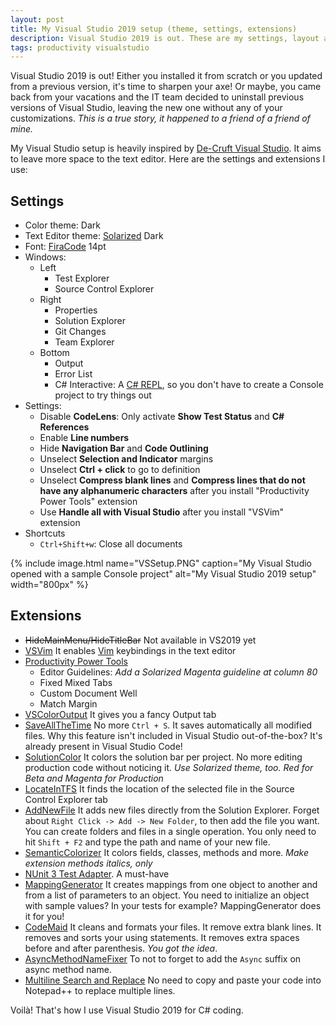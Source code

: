 ```yaml
---
layout: post
title: My Visual Studio 2019 setup (theme, settings, extensions)
description: Visual Studio 2019 is out. These are my settings, layout and extensions
tags: productivity visualstudio
---
```


Visual Studio 2019 is out! Either you installed it from scratch or you updated from a previous version, it's time to sharpen your axe! Or maybe, you came back from your vacations and the IT team decided to uninstall previous versions of Visual Studio, leaving the new one without any of your customizations. _This is a true story, it happened to a friend of a friend of mine._

My Visual Studio setup is heavily inspired by [De-Cruft Visual Studio](https://jackmott.github.io/programming/tools/editor/ide/visual/studio/2016/07/11/decruft-visual-studio.html). It aims to leave more space to the text editor. Here are the settings and extensions I use:

## Settings

* Color theme: Dark
* Text Editor theme: [Solarized](https://ethanschoonover.com/solarized/) Dark
* Font: [FiraCode](https://github.com/tonsky/FiraCode) 14pt
* Windows:
	* Left
		* Test Explorer
		* Source Control Explorer
	* Right
		* Properties
		* Solution Explorer
		* Git Changes
		* Team Explorer
	* Bottom
		* Output
		* Error List
		* C# Interactive: A [C# REPL](https://dzone.com/articles/c-interactive-in-visual-studio), so you don't have to create a Console project to try things out
* Settings:
	* Disable **CodeLens**: Only activate **Show Test Status** and **C# References**
	* Enable **Line numbers**
	* Hide **Navigation Bar** and **Code Outlining**
	* Unselect **Selection and Indicator** margins
	* Unselect **Ctrl + click** to go to definition
	* Unselect **Compress blank lines** and **Compress lines that do not have any alphanumeric characters** after you install "Productivity Power Tools" extension
	* Use **Handle all with Visual Studio** after you install "VSVim" extension
* Shortcuts
	* `Ctrl+Shift+w`: Close all documents

{% include image.html name="VSSetup.PNG" caption="My Visual Studio opened with a sample Console project" alt="My Visual Studio 2019 setup" width="800px" %}

## Extensions

* ~~HideMainMenu/HideTitleBar~~ Not available in VS2019 yet
* [VSVim](https://github.com/jaredpar/VsVim) It enables [Vim](https://www.vim.org/) keybindings in the text editor
* [Productivity Power Tools](https://marketplace.visualstudio.com/items?itemName=VisualStudioProductTeam.ProductivityPowerTools)
	* Editor Guidelines: _Add a Solarized Magenta guideline at column 80_
	* Fixed Mixed Tabs
	* Custom Document Well
	* Match Margin
* [VSColorOutput](https://github.com/mike-ward/VSColorOutput) It gives you a fancy Output tab
* [SaveAllTheTime](https://github.com/pragmatrix/SaveAllTheTime) No more `Ctrl + S`. It saves automatically all modified files. Why this feature isn't included in Visual Studio out-of-the-box? It's already present in Visual Studio Code!
* [SolutionColor](https://marketplace.visualstudio.com/items?itemName=Wumpf.SolutionColor) It colors the solution bar per project. No more editing production code without noticing it. _Use Solarized theme, too. Red for Beta and Magenta for Production_
* [LocateInTFS](https://marketplace.visualstudio.com/items?itemName=AlexPendleton.LocateinTFS2017) It finds the location of the selected file in the Source Control Explorer tab
* [AddNewFile](https://marketplace.visualstudio.com/items?itemName=MadsKristensen.AddNewFile) It adds new files directly from the Solution Explorer.  Forget about `Right Click -> Add -> New Folder`, to then add the file you want. You can create folders and files in a single operation. You only need to hit `Shift + F2` and type the path and name of your new file.
* [SemanticColorizer](https://github.com/hicknhack-software/semantic-colorizer) It colors fields, classes, methods and more. _Make extension methods italics, only_
* [NUnit 3 Test Adapter](https://marketplace.visualstudio.com/items?itemName=NUnitDevelopers.NUnit3TestAdapter). A must-have
* [MappingGenerator](https://marketplace.visualstudio.com/items?itemName=54748ff9-45fc-43c2-8ec5-cf7912bc3b84.mappinggenerator) It creates mappings from one object to another and from a list of parameters to an object. You need to initialize an object with sample values? In your tests for example? MappingGenerator does it for you!
* [CodeMaid](https://marketplace.visualstudio.com/items?itemName=SteveCadwallader.CodeMaid) It cleans and formats your files. It remove extra blank lines. It removes and sorts your using statements. It removes extra spaces before and after parenthesis. _You got the idea_.
* [AsyncMethodNameFixer](https://github.com/priyanshu92/AsyncMethodNameFixer) To not to forget to add the `Async` suffix on async method name.
* [Multiline Search and Replace](https://marketplace.visualstudio.com/items?itemName=PeterMacej.MultilineSearchandReplace) No need to copy and paste your code into Notepad++ to replace multiple lines.

 Voilà! That's how I use Visual Studio 2019 for C# coding.

